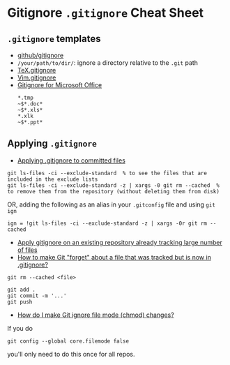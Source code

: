 # Gitignore `.gitignore` Cheat Sheet

## `.gitignore` templates
- [github/gitignore](https://github.com/github/gitignore)
- `/your/path/to/dir/`: ignore a directory relative to the `.git` path
- [TeX.gitignore](https://github.com/github/gitignore/blob/master/TeX.gitignore)
- [Vim.gitignore](https://github.com/github/gitignore/blob/master/Global/Vim.gitignore)
- [Gitignore for Microsoft Office](https://github.com/github/gitignore/blob/master/Global/MicrosoftOffice.gitignore)
  ```
  *.tmp
  ~$*.doc*
  ~$*.xls*
  *.xlk
  ~$*.ppt*
  ```

## Applying `.gitignore`

- [Applying .gitignore to committed files](http://stackoverflow.com/a/7532131/1833118)

```
git ls-files -ci --exclude-standard  % to see the files that are included in the exclude lists
git ls-files -ci --exclude-standard -z | xargs -0 git rm --cached  % to remove them from the repository (without deleting them from disk)
```

OR, adding the following as an alias in your `.gitconfig` file and using `git ign`

```
ign = !git ls-files -ci --exclude-standard -z | xargs -0r git rm --cached
```

- [Apply gitignore on an existing repository already tracking large number of files](https://stackoverflow.com/a/19757964/1833118)
- [How to make Git "forget" about a file that was tracked but is now in .gitignore?](http://stackoverflow.com/a/1274447/1833118)

```
git rm --cached <file>

git add .
git commit -m '...'
git push
```

- [How do I make Git ignore file mode (chmod) changes?](https://stackoverflow.com/q/1580596/1833118)

If you do 
```
git config --global core.filemode false 
```
you'll only need to do this once for all repos.
